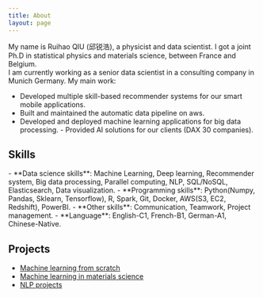```yaml
---
title: About
layout: page
---
```


My name is Ruihao QIU (邱锐浩), a physicist and data scientist.
I got a joint Ph.D in statistical physics and materials science, between France and Belgium.  
I am currently working as a senior data scientist in a consulting company in Munich Germany. My main work:

- Developed multiple skill-based recommender systems for our smart mobile applications.
- Built and maintained the automatic data pipeline on aws.
- Developed and deployed machine learning applications for big data processing. - Provided AI solutions for our clients (DAX 30 companies).

<h2>Skills</h2>
- **Data science skills**: Machine Learning, Deep learning, Recommender system, Big data processing, Parallel computing, NLP, SQL/NoSQL, Elasticsearch, Data visualization.
- **Programming skills**: Python(Numpy, Pandas, Sklearn, Tensorflow), R, Spark, Git, Docker, AWS(S3, EC2, Redshift), PowerBI.
- **Other skills**: Communication, Teamwork, Project management.
- **Language**: English-C1, French-B1, German-A1, Chinese-Native.

<h2>Projects</h2>
<ul>
	<li><a href="https://github.com/">Machine learning from scratch</a></li>
	<li><a href="https://github.com/">Machine learning in materials science</a></li>
	<li><a href="https://github.com/">NLP projects</a></li>
</ul>

